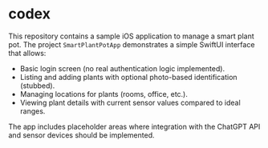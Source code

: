 # codex

This repository contains a sample iOS application to manage a smart plant pot.
The project `SmartPlantPotApp` demonstrates a simple SwiftUI interface that
allows:

- Basic login screen (no real authentication logic implemented).
- Listing and adding plants with optional photo-based identification (stubbed).
- Managing locations for plants (rooms, office, etc.).
- Viewing plant details with current sensor values compared to ideal ranges.

The app includes placeholder areas where integration with the ChatGPT API and
sensor devices should be implemented.
